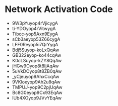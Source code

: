 # Network Activation Code
* 9W3pYuyop4rVjicygA
* ti-YDOyop4rVitwygA
* Tibcc-yop5Axn9EygA
* sCb3aeyop53Z66cygA
* LFF0Reyop5i7QrYygA
* Bdj5Suyop-koLxQqAw
* GB322eyop-ko44cqAw
* K0cLSuyop-kZY8QqAw
* jHGw9Oyop8t8IjAqAw
* 5uVkDOyop8t8ZB0qAw
* _yCjeuyop9AhxCcqAw
* 9VKloeyop9Ah2u8qAw
* TMPUJ-yop9C2pjUqAw
* Bc8G0eyop9Cx93EqAw
* lUb4XOyop9JVvYEqAw